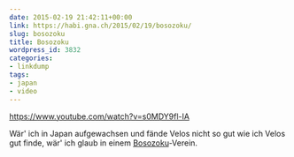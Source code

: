 ```yaml
---
date: 2015-02-19 21:42:11+00:00
link: https://habi.gna.ch/2015/02/19/bosozoku/
slug: bosozoku
title: Bosozoku
wordpress_id: 3832
categories:
- linkdump
tags:
- japan
- video
---
```


https://www.youtube.com/watch?v=s0MDY9fl-IA

Wär' ich in Japan aufgewachsen und fände Velos nicht so gut wie ich Velos gut finde, wär' ich glaub in einem [Bosozoku](https://www.google.ch/search?q=Bosozoku&tbm=isch)-Verein.
